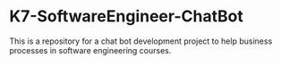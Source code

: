 # K7-SoftwareEngineer-ChatBot
 This is a repository for a chat bot development project to help business processes in software engineering courses.
